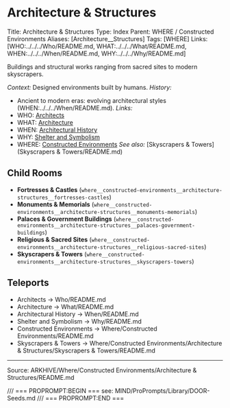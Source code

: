 # Architecture & Structures

Title: Architecture & Structures
Type: Index
Parent: WHERE / Constructed Environments
Aliases: [Architecture__Structures]
Tags: [WHERE]
Links: [WHO:../../../Who/README.md, WHAT:../../../What/README.md, WHEN:../../../When/README.md, WHY:../../../Why/README.md]

Buildings and structural works ranging from sacred sites to modern skyscrapers.

_Context:_ Designed environments built by humans.
_History:_
- Ancient to modern eras: evolving architectural styles (WHEN:../../../When/README.md).
_Links:_
- WHO: [Architects](../../../Who/README.md)
- WHAT: [Architecture](../../../What/README.md)
- WHEN: [Architectural History](../../../When/README.md)
- WHY: [Shelter and Symbolism](../../../Why/README.md)
- WHERE: [Constructed Environments](../README.md)
_See also:_ [Skyscrapers & Towers](Skyscrapers & Towers/README.md)

## Child Rooms
- **Fortresses & Castles** (`where__constructed-environments__architecture-structures__fortresses-castles`)
- **Monuments & Memorials** (`where__constructed-environments__architecture-structures__monuments-memorials`)
- **Palaces & Government Buildings** (`where__constructed-environments__architecture-structures__palaces-government-buildings`)
- **Religious & Sacred Sites** (`where__constructed-environments__architecture-structures__religious-sacred-sites`)
- **Skyscrapers & Towers** (`where__constructed-environments__architecture-structures__skyscrapers-towers`)

## Teleports
- Architects → Who/README.md
- Architecture → What/README.md
- Architectural History → When/README.md
- Shelter and Symbolism → Why/README.md
- Constructed Environments → Where/Constructed Environments/README.md
- Skyscrapers & Towers → Where/Constructed Environments/Architecture & Structures/Skyscrapers & Towers/README.md

---
Source: ARKHIVE/Where/Constructed Environments/Architecture & Structures/README.md

/// === PROPROMPT:BEGIN ===
see: MIND/ProPrompts/Library/DOOR-Seeds.md
/// === PROPROMPT:END ===
